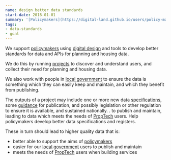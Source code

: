 ```yaml
---
name: design better data standards
start-date: 2018-01-01
summary: '[Policymakers](https://digital-land.github.io/users/policy-maker/) should be able to establish better data standards for [local government](https://digital-land.github.io/users/local-government/) which support their aims, and meet the needs of [PropTech](https://digital-land.github.io/users/proptech/) and other users'
tags:
- data-standards
- goal
---
```


We support [policymakers](https://digital-land.github.io/users/policy-maker/) using [digital design](https://www.gov.uk/service-manual)
and tools to develop better standards for data and APIs for planning and housing data.

We do this by running [projects](https://digital-land.github.io/project/) to discover and understand users, and collect their need for planning and housing data.

We also work with people in [local government](https://digital-land.github.io/users/local-government/) to ensure the data is something which they can
easily keep and maintain, and which they benefit from publishing.

The outputs of a project may include one or more new data [specifications](https://digital-land.github.io/specification/),
some [guidance](https://digital-land.github.io/guidance/) for publication,
and possibly legislation or other regulation to ensure it is available, and sustained nationally.
. to publish and maintain, leading to data which meets the needs of [PropTech](https://digital-land.github.io/users/proptech/) users.
Help policymakers develop better data specifications and registers.

These in turn should lead to higher quality data that is:

* better able to support the aims of [policymakers](https://digital-land.github.io/users/policy-maker/)
* easier for our [local government](https://digital-land.github.io/users/local-government/) users to publish and maintain
* meets the needs of [PropTech](https://digital-land.github.io/users/proptech/) users when building services
